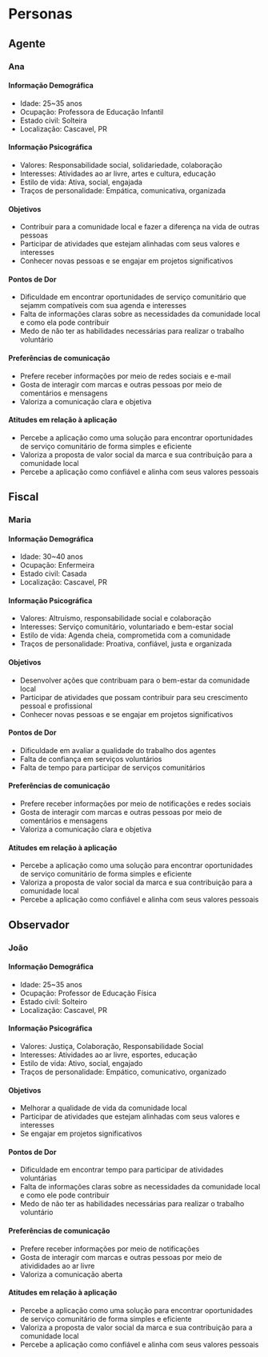 # Personas

## Agente

### Ana

#### Informação Demográfica

* Idade: 25~35 anos
* Ocupação: Professora de Educação Infantil
* Estado civil: Solteira
* Localização: Cascavel, PR

#### Informação Psicográfica

* Valores: Responsabilidade social, solidariedade, colaboração
* Interesses: Atividades ao ar livre, artes e cultura, educação
* Estilo de vida: Ativa, social, engajada
* Traços de personalidade: Empática, comunicativa, organizada

#### Objetivos

* Contribuir para a comunidade local e fazer a diferença na vida de outras pessoas
* Participar de atividades que estejam alinhadas com seus valores e interesses
* Conhecer novas pessoas e se engajar em projetos significativos

#### Pontos de Dor

* Dificuldade em encontrar oportunidades de serviço comunitário que sejamm compatíveis com sua agenda e interesses
* Falta de informações claras sobre as necessidades da comunidade local e como ela pode contribuir
* Medo de não ter as habilidades necessárias para realizar o trabalho voluntário

#### Preferências de comunicação

* Prefere receber informações por meio de redes sociais e e-mail
* Gosta de interagir com marcas e outras pessoas por meio de comentários e mensagens
* Valoriza a comunicação clara e objetiva

#### Atitudes em relação à aplicação

* Percebe a aplicação como uma solução para encontrar oportunidades de serviço comunitário de forma simples e eficiente
* Valoriza a proposta de valor social da marca e sua contribuição para a comunidade local
* Percebe a aplicação como confiável e alinha com seus valores pessoais

## Fiscal

### Maria

#### Informação Demográfica

* Idade: 30~40 anos
* Ocupação: Enfermeira
* Estado civil: Casada
* Localização: Cascavel, PR

#### Informação Psicográfica

* Valores: Altruísmo, responsabilidade social e colaboração
* Interesses: Serviço comunitário, voluntariado e bem-estar social
* Estilo de vida: Agenda cheia, comprometida com a comunidade
* Traços de personalidade: Proativa, confiável, justa e organizada

#### Objetivos

* Desenvolver ações que contribuam para o bem-estar da comunidade local
* Participar de atividades que possam contribuir para seu crescimento pessoal e profissional
* Conhecer novas pessoas e se engajar em projetos significativos

#### Pontos de Dor

* Dificuldade em avaliar a qualidade do trabalho dos agentes
* Falta de confiança em serviços voluntários
* Falta de tempo para participar de serviços comunitários

#### Preferências de comunicação

* Prefere receber informações por meio de notificações e redes sociais
* Gosta de interagir com marcas e outras pessoas por meio de comentários e mensagens
* Valoriza a comunicação clara e objetiva

#### Atitudes em relação à aplicação

* Percebe a aplicação como uma solução para encontrar oportunidades de serviço comunitário de forma simples e eficiente
* Valoriza a proposta de valor social da marca e sua contribuição para a comunidade local
* Percebe a aplicação como confiável e alinha com seus valores pessoais

## Observador

### João

#### Informação Demográfica

* Idade: 25~35 anos
* Ocupação: Professor de Educação Física
* Estado civil: Solteiro
* Localização: Cascavel, PR

#### Informação Psicográfica

* Valores: Justiça, Colaboração, Responsabilidade Social
* Interesses: Atividades ao ar livre, esportes, educação
* Estilo de vida: Ativo, social, engajado
* Traços de personalidade: Empático, comunicativo, organizado

#### Objetivos

* Melhorar a qualidade de vida da comunidade local
* Participar de atividades que estejam alinhadas com seus valores e interesses
* Se engajar em projetos significativos

#### Pontos de Dor

* Dificuldade em encontrar tempo para participar de atividades voluntárias
* Falta de informações claras sobre as necessidades da comunidade local e como ele pode contribuir
* Medo de não ter as habilidades necessárias para realizar o trabalho voluntário

#### Preferências de comunicação

* Prefere receber informações por meio de notificações
* Gosta de interagir com marcas e outras pessoas por meio de ativididades ao ar livre
* Valoriza a comunicação aberta

#### Atitudes em relação à aplicação

* Percebe a aplicação como uma solução para encontrar oportunidades de serviço comunitário de forma simples e eficiente
* Valoriza a proposta de valor social da marca e sua contribuição para a comunidade local
* Percebe a aplicação como confiável e alinha com seus valores pessoais
